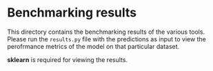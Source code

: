 #  Benchmarking results

This directory contains the benchmarking results of the various tools.
Please run the ```results.py``` file with the predictions as input to view the perofrmance metrics of the model on that particular dataset.

**sklearn** is required for viewing the results.
